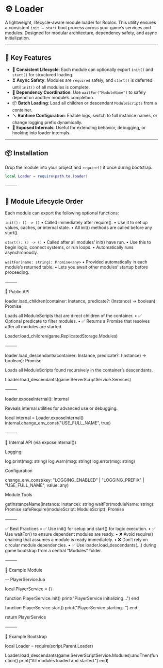 # ⚙️ Loader

A lightweight, lifecycle-aware module loader for Roblox. This utility ensures a consistent `init → start` boot process across your game’s services and modules. Designed for modular architecture, dependency safety, and async initialization.

---

## 🚀 Key Features

- 🔁 **Consistent Lifecycle**: Each module can optionally export `init()` and `start()` for structured loading.
- ⏳ **Async Safety**: Modules are `required` safely, and `start()` is deferred until `init()` of all modules is complete.
- 🧩 **Dependency Coordination**: Use `waitFor("ModuleName")` to safely depend on another module’s completion.
- 📦 **Batch Loading**: Load all children or descendant `ModuleScripts` from a container.
- 🪛 **Runtime Configuration**: Enable logs, switch to full instance names, or change logging prefix dynamically.
- 🧪 **Exposed Internals**: Useful for extending behavior, debugging, or hooking into loader internals.

---

## 📦 Installation

Drop the module into your project and `require()` it once during bootstrap.

```lua
local Loader = require(path.to.loader)
```

⸻

## 📜 Module Lifecycle Order

Each module can export the following optional functions:

`init(): () -> ()`
• Called immediately after require().
• Use it to set up values, caches, or internal state.
• All init() methods are called before any start().

`start(): () -> ()`
• Called after all modules’ init() have run.
• Use this to begin logic, connect systems, or run loops.
• Automatically runs asynchronously.

`waitFor(name: string): Promise<any>`
• Provided automatically in each module’s returned table.
• Lets you await other modules’ startup before proceeding.

⸻

🧩 Public API

loader.load_children(container: Instance, predicate?: (Instance) -> boolean): Promise<boolean>

Loads all ModuleScripts that are direct children of the container.
• ✅ Optional predicate to filter modules.
• ✅ Returns a Promise that resolves after all modules are started.

Loader:load_children(game.ReplicatedStorage.Modules)

⸻

loader.load_descendants(container: Instance, predicate?: (Instance) -> boolean): Promise<boolean>

Loads all ModuleScripts found recursively in the container’s descendants.

Loader:load_descendants(game.ServerScriptService.Services)

⸻

loader.exposeInternal(): internal

Reveals internal utilities for advanced use or debugging.

local internal = Loader.exposeInternal()
internal.change_env_const("USE_FULL_NAME", true)

⸻

🔧 Internal API (via exposeInternal())

Logging

log.print(msg: string)
log.warn(msg: string)
log.error(msg: string)

Configuration

change_env_const(key: "LOGGING_ENABLED" | "LOGGING_PREFIX" | "USE_FULL_NAME", value: any)

Module Tools

getInstanceName(instance: Instance): string
waitFor(moduleName: string): Promise
safeRequire(moduleScript: ModuleScript): Promise

⸻

✅ Best Practices
• ✅ Use init() for setup and start() for logic execution.
• ✅ Use waitFor() to ensure dependent modules are ready.
• ❌ Avoid require() chaining that assumes a module is ready immediately.
• ❌ Don’t rely on circular module dependencies.
• ✅ Use loader.load_descendants(...) during game bootstrap from a central “Modules” folder.

⸻

📁 Example Module

-- PlayerService.lua

local PlayerService = {}

function PlayerService.init()
print("PlayerService initializing...")
end

function PlayerService.start()
print("PlayerService starting...")
end

return PlayerService

⸻

🧪 Example Bootstrap

local Loader = require(script.Parent.Loader)

Loader:load_descendants(game.ServerScriptService.Modules):andThen(function()
print("All modules loaded and started.")
end)

